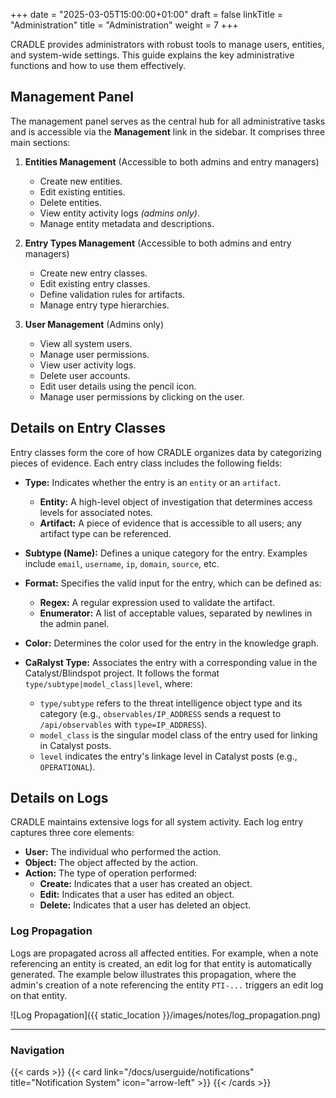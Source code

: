 +++
date = "2025-03-05T15:00:00+01:00"
draft = false
linkTitle = "Administration"
title = "Administration"
weight = 7
+++

CRADLE provides administrators with robust tools to manage users, entities, and system-wide settings. This guide explains the key administrative functions and how to use them effectively.

## Management Panel

The management panel serves as the central hub for all administrative tasks and is accessible via the **Management** link in the sidebar. It comprises three main sections:

1. **Entities Management** (Accessible to both admins and entry managers)
   - Create new entities.
   - Edit existing entities.
   - Delete entities.
   - View entity activity logs *(admins only)*.
   - Manage entity metadata and descriptions.

2. **Entry Types Management** (Accessible to both admins and entry managers)
   - Create new entry classes.
   - Edit existing entry classes.
   - Define validation rules for artifacts.
   - Manage entry type hierarchies.

3. **User Management** (Admins only)
   - View all system users.
   - Manage user permissions.
   - View user activity logs.
   - Delete user accounts.
   - Edit user details using the pencil icon.
   - Manage user permissions by clicking on the user.

## Details on Entry Classes

Entry classes form the core of how CRADLE organizes data by categorizing pieces of evidence. Each entry class includes the following fields:

- **Type:**
  Indicates whether the entry is an `entity` or an `artifact`.
  - **Entity:** A high-level object of investigation that determines access levels for associated notes.
  - **Artifact:** A piece of evidence that is accessible to all users; any artifact type can be referenced.

- **Subtype (Name):**
  Defines a unique category for the entry. Examples include `email`, `username`, `ip`, `domain`, `source`, etc.

- **Format:**
  Specifies the valid input for the entry, which can be defined as:
    - **Regex:** A regular expression used to validate the artifact.
    - **Enumerator:** A list of acceptable values, separated by newlines in the admin panel.

- **Color:**
  Determines the color used for the entry in the knowledge graph.

- **CaRalyst Type:**
  Associates the entry with a corresponding value in the Catalyst/Blindspot project. It follows the format `type/subtype|model_class|level`, where:
    - `type/subtype` refers to the threat intelligence object type and its category (e.g., `observables/IP_ADDRESS` sends a request to `/api/observables` with `type=IP_ADDRESS`).
    - `model_class` is the singular model class of the entry used for linking in Catalyst posts.
    - `level` indicates the entry's linkage level in Catalyst posts (e.g., `OPERATIONAL`).

## Details on Logs

CRADLE maintains extensive logs for all system activity. Each log entry captures three core elements:
- **User:** The individual who performed the action.
- **Object:** The object affected by the action.
- **Action:** The type of operation performed:
  - **Create:** Indicates that a user has created an object.
  - **Edit:** Indicates that a user has edited an object.
  - **Delete:** Indicates that a user has deleted an object.

### Log Propagation

Logs are propagated across all affected entities. For example, when a note referencing an entity is created, an edit log for that entity is automatically generated. The example below illustrates this propagation, where the admin's creation of a note referencing the entity `PTI-...` triggers an edit log on that entity.

![Log Propagation]({{ static_location }}/images/notes/log_propagation.png)

---

### Navigation

{{< cards >}}
  {{< card link="/docs/userguide/notifications" title="Notification System" icon="arrow-left" >}}
{{< /cards >}}
